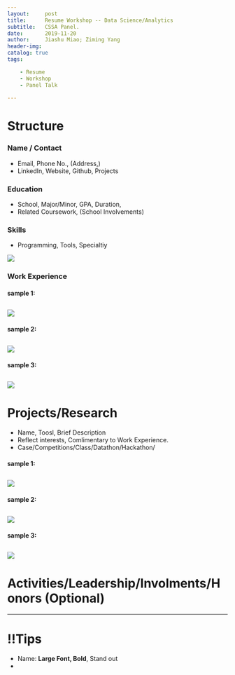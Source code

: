 ```yaml
---
layout:     post
title:      Resume Workshop -- Data Science/Analytics 
subtitle:   CSSA Panel.
date:       2019-11-20
author:     Jiashu Miao; Ziming Yang
header-img: 
catalog: true
tags:

    - Resume
    - Workshop
    - Panel Talk
    
---
```



# Structure 

### Name / Contact 
- Email, Phone No., (Address,)
- LinkedIn, Website, Github, Projects

### Education
- School, Major/Minor, GPA, Duration, 
- Related Coursework, (School Involvements)

### Skills
- Programming, Tools, Specialtiy

![](https://michaelmiaomiao.github.io/webfile/R1.jpg)

### Work Experience

#### sample 1:
![](https://michaelmiaomiao.github.io/webfile/R3.jpg)
-------------------

#### sample 2:
![](https://michaelmiaomiao.github.io/webfile/R2.jpg)
-------------------

#### sample 3:
![](https://michaelmiaomiao.github.io/webfile/R4.jpg)
-------------------

# Projects/Research

- Name, Toosl, Brief Description
- Reflect interests, Comlimentary to Work Experience.
- Case/Competitions/Class/Datathon/Hackathon/


#### sample 1:
![](https://michaelmiaomiao.github.io/webfile/R5.jpg)
-------------------

#### sample 2:
![](https://michaelmiaomiao.github.io/webfile/R6.jpg)
-------------------

#### sample 3:
![](https://michaelmiaomiao.github.io/webfile/R7.jpg)
-------------------

# Activities/Leadership/Involments/Honors (Optional)

-----------------------------

# !!Tips 
- Name: **Large Font, Bold**, Stand out 
- 



